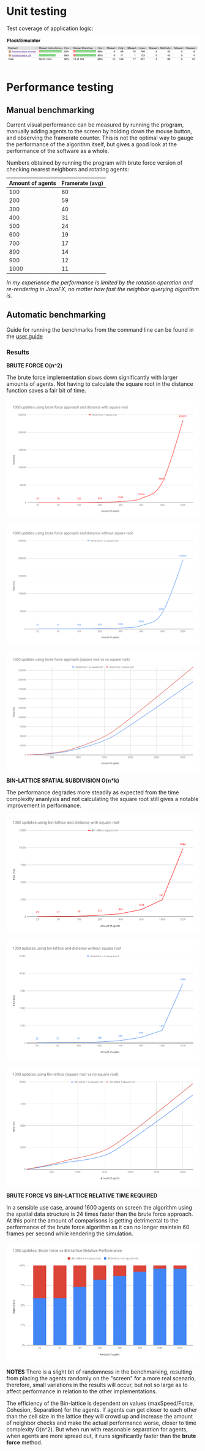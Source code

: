 # Unit testing

Test coverage of application logic:

![alt text](https://raw.githubusercontent.com/stadibo/FlockSimulator/master/documentation/img/20181023_test_coverage.png "Test coverage")

# Performance testing

## Manual benchmarking

Current visual performance can be measured by running the program, manually adding agents to the screen by holding down the mouse button, and observing the framerate counter. This is not the optimal way to gauge the performance of the algorithm itself, but gives a good look at the performance of the software as a whole.

Numbers obtained by running the program with brute force version of checking nearest neighbors and rotating agents:

Amount of agents | Framerate (avg) |
---------------- | --------- |
100 | 60 |
200 | 59 |
300 | 40 |
400 | 31 |
500 | 24 |
600 | 19 |
700 | 17 |
800 | 14 |
900 | 12 |
1000 | 11 |

*In my experience the performance is limited by the rotation operation and re-rendering in JavaFX, no matter how fast the neighbor querying algorithm is.*

## Automatic benchmarking

Guide for running the benchmarks from the command line can be found in the [user guide](https://github.com/stadibo/FlockSimulator/blob/master/documentation/user_guide.md)

### Results

**BRUTE FORCE O(n^2)**

The brute force implementation slows down significantly with larger amounts of agents. Not having to calculate the square root in the distance function saves a fair bit of time.

![alt text](https://raw.githubusercontent.com/stadibo/FlockSimulator/master/documentation/img/1000%20updates%20using%20brute%20force%20approach%20and%20distance%20with%20square%20root.png "BF with sqrt")

![alt text](https://raw.githubusercontent.com/stadibo/FlockSimulator/master/documentation/img/1000%20updates%20using%20brute%20force%20approach%20and%20distance%20without%20square%20root.png "BF without sqrt")

![alt text](https://raw.githubusercontent.com/stadibo/FlockSimulator/master/documentation/img/1000%20updates%20using%20brute%20force%20approach%20(square%20root%20vs%20no%20square%20root).png "BF Distance calculation efficiency comparison")

**BIN-LATTICE SPATIAL SUBDIVISION O(n*k)**

The performance degrades more steadily as expected from the time complexity ananlysis and not calculating the square root still gives a notable improvement in performance. 

![alt text](https://raw.githubusercontent.com/stadibo/FlockSimulator/master/documentation/img/1000%20updates%20using%20bin-lattice%20and%20distance%20with%20square%20root.png "BL with sqrt")

![alt text](https://raw.githubusercontent.com/stadibo/FlockSimulator/master/documentation/img/1000%20updates%20using%20bin-lattice%20and%20distance%20without%20square%20root.png "BL without sqrt")

![alt text](https://raw.githubusercontent.com/stadibo/FlockSimulator/master/documentation/img/1000%20updates%20using%20Bin-lattice%20(square%20root%20vs%20no%20square%20root).png "BL Distance calculation efficiency comparison")

**BRUTE FORCE VS BIN-LATTICE RELATIVE TIME REQUIRED**

In a sensible use case, around 1600 agents on screen the algorithm using the spatial data structure is 24 times faster than the brute force approach. At this point the amount of comparisons is getting detrimental to the performance of the brute force algorithm as it can no longer maintain 60 frames per second while rendering the simulation.

![alt text](https://raw.githubusercontent.com/stadibo/FlockSimulator/master/documentation/img/1000%20updates_%20Brute%20force%20vs%20Bin-lattice%20Relative%20Performance.png "BF vs BL")

**NOTES**
There is a slight bit of randomness in the benchmarking, resulting from placing the agents randomly on the "screen" for a more real scenario, therefore, small variations in the results will occur, but not so large as to affect performance in relation to the other implementations.

The efficiency of the Bin-lattice is dependent on values (maxSpeed/Force, Cohesion, Separation) for the agents. If agents can get closer to each other than the cell size in the lattice they will crowd up and increase the amount of neighbor checks and make the actual performance worse, closer to time complexity O(n^2). But when run with reasonable separation for agents, when agents are more spread out, it runs significantly faster than the __brute force__ method.
